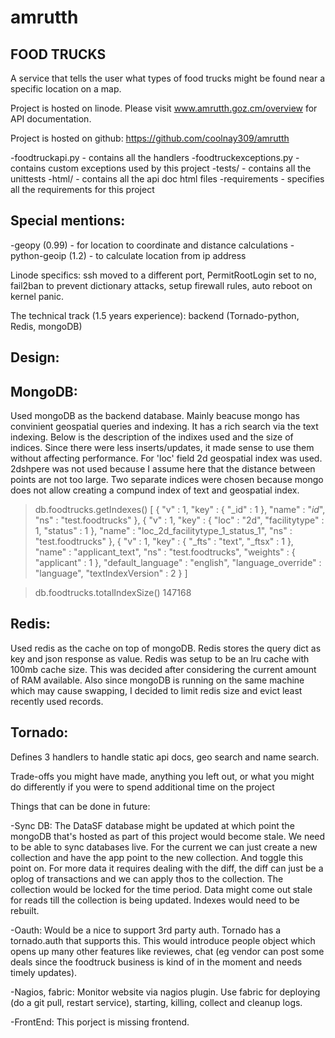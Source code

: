 amrutth
=======

FOOD TRUCKS
------------
A service that tells the user what types of food trucks might be found near a specific location on a map.

Project is hosted on linode. Please visit www.amrutth.goz.cm/overview for API documentation.

Project is hosted on github: https://github.com/coolnay309/amrutth

-foodtruckapi.py - contains all the handlers
-foodtruckexceptions.py - contains custom exceptions used by this project
-tests/ - contains all the unittests
-html/ - contains all the api doc html files
-requirements - specifies all the requirements for this project

Special mentions:
------------------

-geopy (0.99) - for location to coordinate and distance calculations
-python-geoip (1.2) - to calculate location from ip address

Linode specifics: ssh moved to a different port, PermitRootLogin set to no, fail2ban to prevent dictionary attacks, setup firewall rules, auto reboot on kernel panic.

The technical track (1.5 years experience): backend (Tornado-python, Redis, mongoDB)

Design:
-------

MongoDB:
--------
Used mongoDB as the backend database. Mainly beacuse mongo has convinient geospatial queries and indexing. It has  a rich search via the text indexing. Below is the description of the indixes used and the size of indices. Since there were less inserts/updates, it made sense to use them without affecting performance. For 'loc' field 2d geospatial index was used. 2dshpere was not used because I assume here that the distance between points are not too large. Two separate indices were chosen because mongo does not allow creating a compund index of text and geospatial index.
> db.foodtrucks.getIndexes()
[
	{
		"v" : 1,
		"key" : {
			"_id" : 1
		},
		"name" : "_id_",
		"ns" : "test.foodtrucks"
	},
	{
		"v" : 1,
		"key" : {
			"loc" : "2d",
			"facilitytype" : 1,
			"status" : 1
		},
		"name" : "loc_2d_facilitytype_1_status_1",
		"ns" : "test.foodtrucks"
	},
	{
		"v" : 1,
		"key" : {
			"_fts" : "text",
			"_ftsx" : 1
		},
		"name" : "applicant_text",
		"ns" : "test.foodtrucks",
		"weights" : {
			"applicant" : 1
		},
		"default_language" : "english",
		"language_override" : "language",
		"textIndexVersion" : 2
	}
]

> db.foodtrucks.totalIndexSize()
147168

Redis:
-------
Used redis as the cache on top of mongoDB. Redis stores the query dict as key and json response as value. Redis was setup to be an lru cache with 100mb cache size. This was decided after considering the current amount of RAM available. Also since mongoDB is running on the same machine which may cause swapping, I decided to limit redis size and evict least recently used records.

Tornado:
---------
Defines 3 handlers to handle static api docs, geo search and name search.
    
    
Trade-offs you might have made, anything you left out, or what you might do differently if you were to spend additional time on the project

Things that can be done in future:

-Sync DB:
The DataSF database might be updated at which point the mongoDB that's hosted as part of this project would become stale. We need to be able to sync databases live. For the current we can just create a new collection and have the app point to the new collection. And toggle this point on. For more data it requires dealing with the diff, the diff can just be a oplog of transactions and we can apply thos to the collection. The collection would be locked for the time period. Data might come out stale for reads till the collection is being updated. Indexes would need to be rebuilt.

-Oauth:
Would be a nice to support 3rd party auth. Tornado has a tornado.auth that supports this. This would introduce people object which opens up many other features like reviewes, chat (eg vendor can post some deals since the foodtruck business is kind of in the moment and needs timely updates).

-Nagios, fabric:
Monitor website via nagios plugin.
Use fabric for deploying (do a git pull, restart service), starting, killing, collect and cleanup logs.

-FrontEnd:
This porject is missing frontend.
